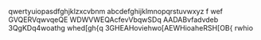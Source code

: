 qwertyuiopasdfghjklzxcvbnm abcdefghijklmnopqrstuvwxyz
f wef GVQERVqwvqeQE WDWVWEQAcfevVbqwSDq AADABvfadvdeb
3QgKDq4woathg whed[gh{q 3GHEAHoviehwo[AEWHioaheRSH[OB{  rwhio
